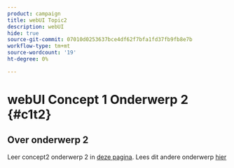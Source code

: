 ```yaml
---
product: campaign
title: webUI Topic2
description: webUI
hide: true
source-git-commit: 07010d0253637bce4df62f7bfa1fd37fb9fb8e7b
workflow-type: tm+mt
source-wordcount: '19'
ht-degree: 0%

---
```


# webUI Concept 1 Onderwerp 2 {#c1t2}

## Over onderwerp 2

Leer concept2 onderwerp 2 in [deze pagina](../concept2/topic2.md).
Lees dit andere onderwerp [hier](../../automation/workflow/about-workflows.md)